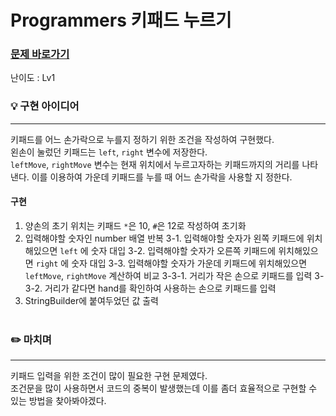 # Programmers 키패드 누르기
### [문제 바로가기](https://programmers.co.kr/learn/courses/30/lessons/67256)
난이도 : Lv1 

### 💡 구현 아이디어
---
키패드를 어느 손가락으로 누를지 정하기 위한 조건을 작성하여 구현했다. <br/>
왼손이 눌렀던 키패드는 `left`, `right` 변수에 저장한다. <br/>
`leftMove`, `rightMove` 변수는 현재 위치에서 누르고자하는 키패드까지의 거리를 나타낸다. 이를 이용하여 가운데 키패드를 누를 때 어느 손가락을 사용할 지 정한다.

#### 구현
1. 양손의 초기 위치는 키패드 `*`은 10, `#`은 12로 작성하여 초기화
2. 입력해야할 숫자인 number 배열 반복
3-1. 입력해야할 숫자가 왼쪽 키패드에 위치해있으면 `left` 에 숫자 대입
3-2. 입력해야할 숫자가 오른쪽 키패드에 위치해있으면 `right` 에 숫자 대입
3-3. 입력해야할 숫자가 가운데 키패드에 위치해있으면 `leftMove`, `rightMove` 계산하여 비교
3-3-1. 거리가 작은 손으로 키패드를 입력
3-3-2. 거리가 같다면 hand를 확인하여 사용하는 손으로 키패드를 입력
4. StringBuilder에 붙여두었던 값 출력  <br/><br/>


### ✏️ 마치며
---
키패드 입력을 위한 조건이 많이 필요한 구현 문제였다. <br/>
조건문을 많이 사용하면서 코드의 중복이 발생했는데 이를 좀더 효율적으로 구현할 수 있는 방법을 찾아봐야겠다.
